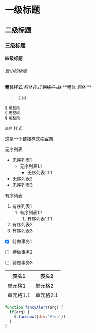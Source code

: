 

# 一级标题
## 二级标题
### 三级标题
#### 四级标题
###### 最小的标题


**粗体样式**
*斜体样式*
~~划线样式t~~
**粗体 _斜体_ **


> 引用

```
引用整段
引用整段
引用整段
```

`高亮` 样式

这是一个链接样式[牛客网](https://www.nowcoder.com).

无序列表
- 无序列表1
    - 无序列表1.1
        - 无序列表1.1.1
- 无序列表2
- 无序列表3

有序列表
1. 有序列表1
     1. 有序列表1.1
          1. 有序列表1.1.1
2. 有序列表2
3. 有序列表3


- [x] 待做事务1
- [ ] 待做事务2
- [ ] 待做事务3


表头1| 表头2
------------ | -------------
单元格1| 单元格2
单元格1.1 | 单元格2.1




```javascript
function fancyAlert(arg) {
  if(arg) {
    $.facebox({div:'#foo'})
  }
}
```


